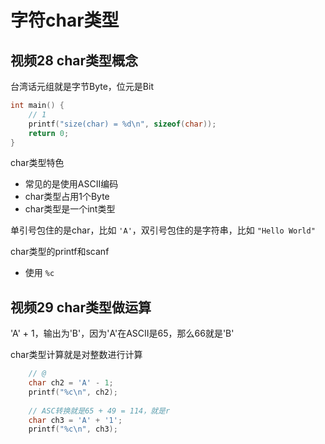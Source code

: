 # 字符char类型

## 视频28 char类型概念

台湾话元组就是字节Byte，位元是Bit
```c++
int main() {
    // 1
    printf("size(char) = %d\n", sizeof(char));
    return 0;
}
```

char类型特色
- 常见的是使用ASCII编码
- char类型占用1个Byte
- char类型是一个int类型

单引号包住的是char，比如 `'A'`，双引号包住的是字符串，比如 `"Hello World"`

char类型的printf和scanf
- 使用 `%c`

## 视频29 char类型做运算

'A' + 1，输出为'B'，因为'A'在ASCII是65，那么66就是'B'

char类型计算就是对整数进行计算
```c++
    // @
    char ch2 = 'A' - 1;
    printf("%c\n", ch2);
    
    // ASC转换就是65 + 49 = 114，就是r
    char ch3 = 'A' + '1';
    printf("%c\n", ch3);
```